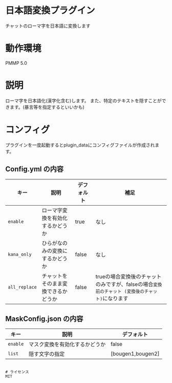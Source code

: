 # 日本語変換プラグイン
チャットのローマ字を日本語に変換します

# 動作環境
PMMP 5.0

# 説明
ローマ字を日本語化(漢字化含む)します。
また、特定のテキストを隠すことができます。(暴言等を指定するといいかも)

# コンフィグ
プラグインを一度起動するとplugin_dataにコンフィグファイルが作成されます。

## Config.yml の内容
|**キー**|**説明**|**デフォルト**|**補足**|
|------------|------------------------|------------|------------|
|`enable`|ローマ字変換を有効化するかどうか|true|なし|
|`kana_only`|ひらがなのみの変換にするかどうか|false|なし|
|`all_replace`|チャットをそのまま変換できるかどうか|false|trueの場合変換後のチャットのみですが、falseの場合`変換前のチャット (変換後のチャット)`になります|
## MaskConfig.json の内容
|**キー**|**説明**|**デフォルト**|
|------------|------------------------|------------|
|`enable`|マスク変換を有効化するかどうか|false|
|`list`|隠す文字の指定|[bougen1,bougen2]|
```

# ライセンス
MIT
